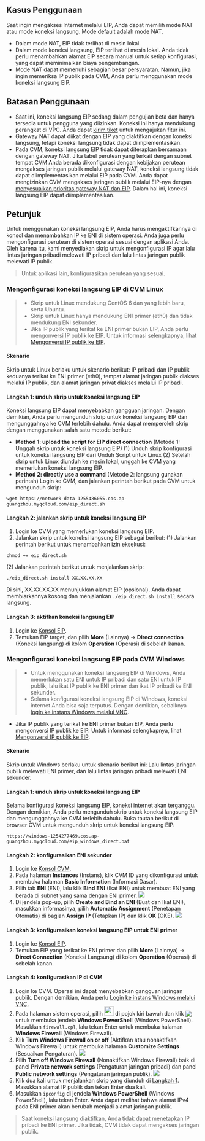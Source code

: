 ## Kasus Penggunaan
Saat ingin mengakses Internet melalui EIP, Anda dapat memilih mode NAT atau mode koneksi langsung. Mode default adalah mode NAT.
- Dalam mode NAT, EIP tidak terlihat di mesin lokal.
- Dalam mode koneksi langsung, EIP terlihat di mesin lokal. Anda tidak perlu menambahkan alamat EIP secara manual untuk setiap konfigurasi, yang dapat meminimalkan biaya pengembangan.
- Mode NAT dapat memenuhi sebagian besar persyaratan. Namun, jika ingin memeriksa IP publik pada CVM, Anda perlu menggunakan mode koneksi langsung EIP.

## Batasan Penggunaan
- Saat ini, koneksi langsung EIP sedang dalam pengujian beta dan hanya tersedia untuk pengguna yang diizinkan. Koneksi ini hanya mendukung perangkat di VPC. Anda dapat [kirim tiket](https://console.cloud.tencent.com/workorder/category) untuk mengajukan fitur ini.
- Gateway NAT dapat diikat dengan EIP yang diaktifkan dengan koneksi langsung, tetapi koneksi langsung tidak dapat diimplementasikan.
- Pada CVM, koneksi langsung EIP tidak dapat diterapkan bersamaan dengan gateway NAT. Jika tabel perutean yang terkait dengan subnet tempat CVM Anda berada dikonfigurasi dengan kebijakan perutean mengakses jaringan publik melalui gateway NAT, koneksi langsung tidak dapat diimplementasikan melalui EIP pada CVM. Anda dapat mengizinkan CVM mengakses jaringan publik melalui EIP-nya dengan [menyesuaikan prioritas gateway NAT dan EIP](https://intl.cloud.tencent.com/document/product/1015/32734). Dalam hal ini, koneksi langsung EIP dapat diimplementasikan.

## Petunjuk
Untuk menggunakan koneksi langsung EIP, Anda harus mengaktifkannya di konsol dan menambahkan IP ke ENI di sistem operasi. Anda juga perlu mengonfigurasi perutean di sistem operasi sesuai dengan aplikasi Anda. Oleh karena itu, kami menyediakan skrip untuk mengonfigurasi IP agar lalu lintas jaringan pribadi melewati IP pribadi dan lalu lintas jaringan publik melewati IP publik.
>Untuk aplikasi lain, konfigurasikan perutean yang sesuai.
>
### Mengonfigurasi koneksi langsung EIP di CVM Linux
>
>- Skrip untuk Linux mendukung CentOS 6 dan yang lebih baru, serta Ubuntu.
>- Skrip untuk Linux hanya mendukung ENI primer (eth0) dan tidak mendukung ENI sekunder.
>- Jika IP publik yang terikat ke ENI primer bukan EIP, Anda perlu mengonversi IP publik ke EIP. Untuk informasi selengkapnya, lihat [Mengonversi IP publik ke EIP](https://intl.cloud.tencent.com/document/product/213/16586#converting-public-ip-to-eip).

#### Skenario
Skrip untuk Linux berlaku untuk skenario berikut: IP pribadi dan IP publik keduanya terikat ke ENI primer (eth0), tempat alamat jaringan publik diakses melalui IP publik, dan alamat jaringan privat diakses melalui IP pribadi.

#### Langkah 1: unduh skrip untuk koneksi langsung EIP
Koneksi langsung EIP dapat menyebabkan gangguan jaringan. Dengan demikian, Anda perlu mengunduh skrip untuk koneksi langsung EIP dan mengunggahnya ke CVM terlebih dahulu. Anda dapat memperoleh skrip dengan menggunakan salah satu metode berikut:
- **Method 1: upload the script for EIP direct connection** (Metode 1: Unggah skrip untuk koneksi langsung EIP)
 (1) Unduh skrip konfigurasi untuk koneksi langsung EIP dari Unduh Script untuk Linux
 (2) Setelah skrip untuk Linux diunduh ke mesin lokal, unggah ke CVM yang memerlukan koneksi langsung EIP.
- **Method 2: directly use a command** (Metode 2: langsung gunakan perintah)
Login ke CVM, dan jalankan perintah berikut pada CVM untuk mengunduh skrip:
```
wget https://network-data-1255486055.cos.ap-guangzhou.myqcloud.com/eip_direct.sh
```

#### Langkah 2: jalankan skrip untuk koneksi langsung EIP
1. Login ke CVM yang memerlukan koneksi langsung EIP.
2. Jalankan skrip untuk koneksi langsung EIP sebagai berikut:
 (1) Jalankan perintah berikut untuk menambahkan izin eksekusi:
```
chmod +x eip_direct.sh
```
 (2) Jalankan perintah berikut untuk menjalankan skrip:
```
./eip_direct.sh install XX.XX.XX.XX
```
Di sini, XX.XX.XX.XX menunjukkan alamat EIP (opsional). Anda dapat membiarkannya kosong dan menjalankan `./eip_direct.sh install` secara langsung.

#### Langkah 3: aktifkan koneksi langsung EIP
1. Login ke [Konsol EIP](https://console.cloud.tencent.com/cvm/eip?rid=1).
2. Temukan EIP target, dan pilih **More** (Lainnya) -> **Direct connection** (Koneksi langsung) di kolom **Operation** (Operasi) di sebelah kanan.


### Mengonfigurasi koneksi langsung EIP pada CVM Windows
>
>- Untuk menggunakan koneksi langsung EIP di Windows, Anda memerlukan satu ENI untuk IP pribadi dan satu ENI untuk IP publik, lalu ikat IP publik ke ENI primer dan ikat IP pribadi ke ENI sekunder.
>- Selama konfigurasi koneksi langsung EIP di Windows, koneksi internet Anda bisa saja terputus. Dengan demikian, sebaiknya [login ke instans Windows melalui VNC](https://intl.cloud.tencent.com/document/product/213/32496).
- Jika IP publik yang terikat ke ENI primer bukan EIP, Anda perlu mengonversi IP publik ke EIP. Untuk informasi selengkapnya, lihat [Mengonversi IP publik ke EIP](https://intl.cloud.tencent.com/document/product/213/16586#converting-public-ip-to-eip).

#### Skenario
Skrip untuk Windows berlaku untuk skenario berikut ini: Lalu lintas jaringan publik melewati ENI primer, dan lalu lintas jaringan pribadi melewati ENI sekunder.

#### Langkah 1: unduh skrip untuk koneksi langsung EIP<span id="step1" />
Selama konfigurasi koneksi langsung EIP, koneksi internet akan terganggu. Dengan demikian, Anda perlu mengunduh skrip untuk koneksi langsung EIP dan mengunggahnya ke CVM terlebih dahulu.
Buka tautan berikut di browser CVM untuk mengunduh skrip untuk koneksi langsung EIP:
```
https://windows-1254277469.cos.ap-guangzhou.myqcloud.com/eip_windows_direct.bat
```

#### Langkah 2: konfigurasikan ENI sekunder
1. Login ke [Konsol CVM](https://console.cloud.tencent.com/cvm/overview).
2. Pada halaman **Instances** (Instans), klik CVM ID yang dikonfigurasi untuk membuka halaman **Basic Information** (Informasi Dasar).
3. Pilih tab **ENI** (ENI), lalu klik **Bind ENI** (Ikat ENI) untuk membuat ENI yang berada di subnet yang sama dengan ENI primer.
![](https://main.qcloudimg.com/raw/2da530f15e824ff99858f08397687cf6.png)
4. Di jendela pop-up, pilih **Create and Bind an ENI** (Buat dan Ikat ENI), masukkan informasinya, pilih **Automatic Assignment** (Penetapan Otomatis) di bagian **Assign IP** (Tetapkan IP) dan klik **OK** (OKE).
![](https://main.qcloudimg.com/raw/cb6fe49d3bbefd792355ade6e62f29f3.png)

#### Langkah 3: konfigurasikan koneksi langsung EIP untuk ENI primer
1. Login ke [Konsol EIP](https://console.cloud.tencent.com/cvm/eip?rid=1).
2. Temukan EIP yang terikat ke ENI primer dan pilih **More** (Lainnya) -> **Direct Connection** (Koneksi Langsung) di kolom **Operation** (Operasi) di sebelah kanan.

#### Langkah 4: konfigurasikan IP di CVM
1. Login ke CVM. Operasi ini dapat menyebabkan gangguan jaringan publik. Dengan demikian, Anda perlu [Login ke instans Windows melalui VNC](https://intl.cloud.tencent.com/document/product/213/32496).
2. Pada halaman sistem operasi, pilih <img src="https://main.qcloudimg.com/raw/87d894e564b7e837d9f478298cf2e292.png" style="margin:-3px 0px;width:25px"> di pojok kiri bawah dan klik <img src="https://main.qcloudimg.com/raw/f0c84862ef30956c201c3e7c85a26eec.png" style="margin: -3px 0px;"> untuk membuka jendela **Windows PowerShell** (Windows PowerShell). Masukkan `firewall.cpl`, lalu tekan Enter untuk membuka halaman **Windows Firewall** (Windows Firewall).
3. Klik **Turn Windows Firewall on or off** (Aktifkan atau nonaktifkan Windows Firewall) untuk membuka halaman **Customize Settings** (Sesuaikan Pengaturan).
![](https://main.qcloudimg.com/raw/e6d6a44be911ec5f60a6205b6f47a2c7.png)
4. Pilih **Turn off Windows Firewall** (Nonaktifkan Windows Firewall) baik di panel **Private network settings** (Pengaturan jaringan pribadi) dan panel **Public network settings** (Pengaturan jaringan publik).
![](https://main.qcloudimg.com/raw/cdb7703dec781e98101f7f3fd7ecf71f.png)
5. Klik dua kali untuk menjalankan skrip yang diunduh di [Langkah 1](#step1). Masukkan alamat IP publik dan tekan Enter dua kali.
6. Masukkan `ipconfig` di jendela **Windows PowerShell** (Windows PowerShell), lalu tekan Enter. Anda dapat melihat bahwa alamat IPv4 pada ENI primer akan berubah menjadi alamat jaringan publik.

>Saat koneksi langsung diaktifkan, Anda tidak dapat menetapkan IP pribadi ke ENI primer. Jika tidak, CVM tidak dapat mengakses jaringan publik.
